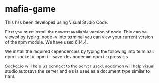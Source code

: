 # mafia-game

This has been developed using Visual Studio Code.

First you must install the newest available version of node.
This can be viewed by typing: node -v 
into terminal you can view your current version of the npm module. 
We have used 6.14.4.

We install the required dependencies by typing the following into terminal:
npm i socket.io
npm i --save-dev nodemon
npm i express ejs

Socket.io will help us connect to the server used, nodemon will help visual studio autosave the server and ejs is used as a document type similar to html.
